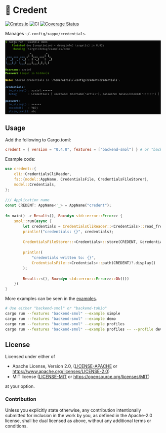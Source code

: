 # 🔑 Credent

[![Crates.io](https://img.shields.io/crates/v/credent.svg)](https://crates.io/crates/credent)
![CI](https://github.com/azriel91/credent/workflows/CI/badge.svg)
[![Coverage Status](https://codecov.io/gh/azriel91/credent/branch/main/graph/badge.svg)](https://codecov.io/gh/azriel91/credent)

Manages `~/.config/<app>/credentials`.

![](demo.png)

## Usage

Add the following to Cargo.toml:

```toml
credent = { version = "0.4.0", features = ["backend-smol"] } # or "backend-tokio"
```

Example code:

```rust
use credent::{
    cli::CredentialsCliReader,
    fs::{model::AppName, CredentialsFile, CredentialsFileStorer},
    model::Credentials,
};

/// Application name
const CREDENT: AppName<'_> = AppName("credent");

fn main() -> Result<(), Box<dyn std::error::Error>> {
    smol::run(async {
        let credentials = CredentialsCliReader::<Credentials>::read_from_tty().await?;
        println!("credentials: {}", credentials);

        CredentialsFileStorer::<Credentials>::store(CREDENT, &credentials).await?;

        println!(
            "credentials written to: {}",
            CredentialsFile::<Credentials>::path(CREDENT)?.display()
        );

        Result::<(), Box<dyn std::error::Error>>::Ok(())
    })
}
```

More examples can be seen in the [examples](examples).

```bash
# Use either "backend-smol" or "backend-tokio"
cargo run --features "backend-smol" --example simple
cargo run --features "backend-smol" --example demo
cargo run --features "backend-smol" --example profiles
cargo run --features "backend-smol" --example profiles -- --profile development
```

## License

Licensed under either of

* Apache License, Version 2.0, ([LICENSE-APACHE](LICENSE-APACHE) or https://www.apache.org/licenses/LICENSE-2.0)
* MIT license ([LICENSE-MIT](LICENSE-MIT) or https://opensource.org/licenses/MIT)

at your option.

### Contribution

Unless you explicitly state otherwise, any contribution intentionally submitted for inclusion in the work by you, as defined in the Apache-2.0 license, shall be dual licensed as above, without any additional terms or conditions.
